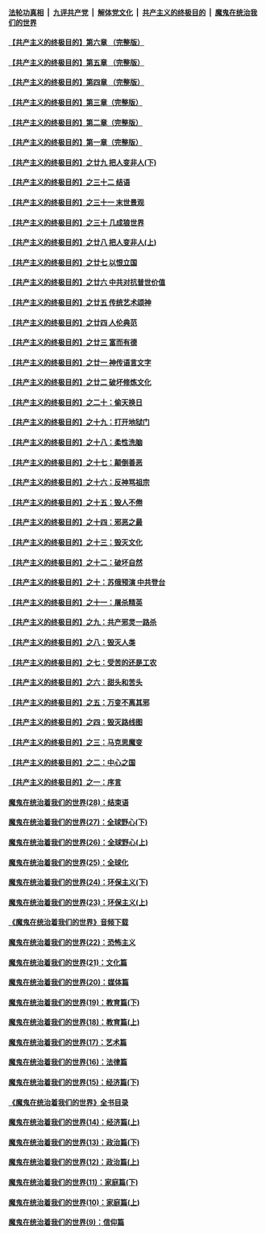 

####  [法轮功真相](../../../../basic/blob/master/README.md?t=06171718) &nbsp;|&nbsp; [九评共产党](../../../../9ping.md/blob/master/README.md?t=06171718) &nbsp;|&nbsp; [解体党文化](../../../../jtdwh.md/blob/master/README.md?t=06171718)  &nbsp;|&nbsp; [共产主义的终极目的](../../../../gczydzjmd.md/blob/master/README.md?t=06171718) &nbsp;|&nbsp; [魔鬼在统治我们的世界](../../../../mgztzwmdsj.md/blob/master/README.md?t=06171718) 

#### [【共产主义的终极目的】第六章 （完整版）](../pages/nsc422/n11428913.md?t=06171718) 

#### [【共产主义的终极目的】第五章 （完整版）](../pages/nsc422/n11428912.md?t=06171718) 

#### [【共产主义的终极目的】第四章 （完整版）](../pages/nsc422/n11428907.md?t=06171718) 

#### [【共产主义的终极目的】第三章（完整版）](../pages/nsc422/n11428848.md?t=06171718) 

#### [【共产主义的终极目的】第二章（完整版）](../pages/nsc422/n11428831.md?t=06171718) 

#### [【共产主义的终极目的】第一章（完整版）](../pages/nsc422/n11417651.md?t=06171718) 

#### [【共产主义的终极目的】之廿九 把人变非人(下)](../pages/nsc422/n11344140.md?t=06171718) 

#### [【共产主义的终极目的】之三十二 结语](../pages/nsc422/n11360535.md?t=06171718) 

#### [【共产主义的终极目的】之三十一 末世景观](../pages/nsc422/n11351129.md?t=06171718) 

#### [【共产主义的终极目的】之三十 几成狼世界](../pages/nsc422/n11348280.md?t=06171718) 

#### [【共产主义的终极目的】之廿八 把人变非人(上)](../pages/nsc422/n11340492.md?t=06171718) 

#### [【共产主义的终极目的】之廿七 以恨立国](../pages/nsc422/n11336944.md?t=06171718) 

#### [【共产主义的终极目的】之廿六 中共对抗普世价值](../pages/nsc422/n11324785.md?t=06171718) 

#### [【共产主义的终极目的】之廿五 传统艺术颂神](../pages/nsc422/n11296396.md?t=06171718) 

#### [【共产主义的终极目的】之廿四 人伦典范](../pages/nsc422/n11296397.md?t=06171718) 

#### [【共产主义的终极目的】之廿三 富而有德](../pages/nsc422/n11283598.md?t=06171718) 

#### [【共产主义的终极目的】之廿一 神传语言文字](../pages/nsc422/n11263265.md?t=06171718) 

#### [【共产主义的终极目的】之廿二 破坏修炼文化](../pages/nsc422/n11245728.md?t=06171718) 

#### [【共产主义的终极目的】之二十：偷天换日](../pages/nsc422/n11238846.md?t=06171718) 

#### [【共产主义的终极目的】之十九：打开地狱门](../pages/nsc422/n11206376.md?t=06171718) 

#### [【共产主义的终极目的】之十八：柔性洗脑](../pages/nsc422/n11199994.md?t=06171718) 

#### [【共产主义的终极目的】之十七：颠倒善恶](../pages/nsc422/n11179782.md?t=06171718) 

#### [【共产主义的终极目的】之十六：反神骂祖宗](../pages/nsc422/n11166798.md?t=06171718) 

#### [【共产主义的终极目的】之十五：毁人不倦](../pages/nsc422/n11166792.md?t=06171718) 

#### [【共产主义的终极目的】之十四：邪恶之最](../pages/nsc422/n11150249.md?t=06171718) 

#### [【共产主义的终极目的】之十三：毁灭文化](../pages/nsc422/n11135227.md?t=06171718) 

#### [【共产主义的终极目的】之十二：破坏自然](../pages/nsc422/n11135214.md?t=06171718) 

#### [【共产主义的终极目的】之十：苏俄预演 中共登台](../pages/nsc422/n11118424.md?t=06171718) 

#### [【共产主义的终极目的】之十一：屠杀精英](../pages/nsc422/n11118442.md?t=06171718) 

#### [【共产主义的终极目的】之九：共产邪灵一路杀](../pages/nsc422/n11114139.md?t=06171718) 

#### [【共产主义的终极目的】之八：毁灭人类](../pages/nsc422/n11108503.md?t=06171718) 

#### [【共产主义的终极目的】之七：受苦的还是工农](../pages/nsc422/n11101809.md?t=06171718) 

#### [【共产主义的终极目的】之六：甜头和苦头](../pages/nsc422/n11096971.md?t=06171718) 

#### [【共产主义的终极目的】之五：万变不离其邪](../pages/nsc422/n11091285.md?t=06171718) 

#### [【共产主义的终极目的】之四：毁灭路线图](../pages/nsc422/n11086284.md?t=06171718) 

#### [【共产主义的终极目的】之三：马克思魔变](../pages/nsc422/n11061941.md?t=06171718) 

#### [【共产主义的终极目的】之二：中心之国](../pages/nsc422/n11047728.md?t=06171718) 

#### [【共产主义的终极目的】之一：序言](../pages/nsc422/n11086077.md?t=06171718) 

#### [魔鬼在统治着我们的世界(28)：结束语](../pages/nsc422/n10936246.md?t=06171718) 

#### [魔鬼在统治着我们的世界(27)：全球野心(下)](../pages/nsc422/n10928319.md?t=06171718) 

#### [魔鬼在统治着我们的世界(26)：全球野心(上)](../pages/nsc422/n10900318.md?t=06171718) 

#### [魔鬼在统治着我们的世界(25)：全球化](../pages/nsc422/n10788205.md?t=06171718) 

#### [魔鬼在统治着我们的世界(24)：环保主义(下)](../pages/nsc422/n10695307.md?t=06171718) 

#### [魔鬼在统治着我们的世界(23)：环保主义(上)](../pages/nsc422/n10688613.md?t=06171718) 

#### [《魔鬼在统治着我们的世界》音频下载](../pages/nsc422/n10635553.md?t=06171718) 

#### [魔鬼在统治着我们的世界(22)：恐怖主义](../pages/nsc422/n10614727.md?t=06171718) 

#### [魔鬼在统治着我们的世界(21)：文化篇](../pages/nsc422/n10597706.md?t=06171718) 

#### [魔鬼在统治着我们的世界(20)：媒体篇](../pages/nsc422/n10586579.md?t=06171718) 

#### [魔鬼在统治着我们的世界(19)：教育篇(下)](../pages/nsc422/n10564808.md?t=06171718) 

#### [魔鬼在统治着我们的世界(18)：教育篇(上)](../pages/nsc422/n10526970.md?t=06171718) 

#### [魔鬼在统治着我们的世界(17)：艺术篇](../pages/nsc422/n10499093.md?t=06171718) 

#### [魔鬼在统治着我们的世界(16)：法律篇](../pages/nsc422/n10485969.md?t=06171718) 

#### [魔鬼在统治着我们的世界(15)：经济篇(下)](../pages/nsc422/n10469975.md?t=06171718) 

#### [《魔鬼在统治着我们的世界》全书目录](../pages/nsc422/n10464261.md?t=06171718) 

#### [魔鬼在统治着我们的世界(14)：经济篇(上)](../pages/nsc422/n10457370.md?t=06171718) 

#### [魔鬼在统治着我们的世界(13)：政治篇(下)](../pages/nsc422/n10448270.md?t=06171718) 

#### [魔鬼在统治着我们的世界(12)：政治篇(上)](../pages/nsc422/n10444576.md?t=06171718) 

#### [魔鬼在统治着我们的世界(11)：家庭篇(下)](../pages/nsc422/n10440961.md?t=06171718) 

#### [魔鬼在统治着我们的世界(10)：家庭篇(上)](../pages/nsc422/n10435448.md?t=06171718) 

#### [魔鬼在统治着我们的世界(9)：信仰篇](../pages/nsc422/n10432159.md?t=06171718) 

